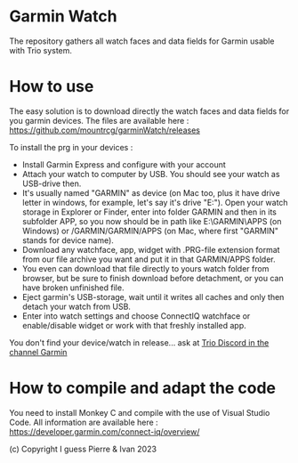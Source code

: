 # Garmin Watch

The repository gathers all watch faces and data fields for Garmin usable with Trio system. 

# How to use 

The easy solution is to download directly the watch faces and data fields for you garmin devices. The files are available here : https://github.com/mountrcg/garminWatch/releases 

To install the prg in your devices :
- Install Garmin Express and configure with your account
- Attach your watch to computer by USB. You should see your watch as USB-drive then.
- It's usually named "GARMIN" as device (on Mac too, plus it have drive letter in windows, for example, let's say it's drive "E:").
Open your watch storage in Explorer or Finder, enter into folder GARMIN and then in its subfolder APP, so you now should be in path like E:\GARMIN\APPS (on Windows) or /GARMIN/GARMIN/APPS  (on Mac, where first "GARMIN" stands for device name).
- Download any watchface, app, widget with .PRG-file extension format from our file archive you want and put it in that GARMIN/APPS folder.
- You even can download that file directly to yours watch folder from browser, but be sure to finish download before detachment, or you can have broken unfinished file.
- Eject garmin's USB-storage, wait until it writes all caches and only then detach your watch from USB.
- Enter into watch settings and choose ConnectIQ watchface or enable/disable widget or work with that freshly installed app.


You don't find your device/watch in release... ask at [Trio Discord in the channel Garmin](https://discord.com/channels/1020905149037813862/1239983061618135040)


# How to compile and adapt the code 

You need to install Monkey C and compile with the use of Visual Studio Code. 
All information are available here : https://developer.garmin.com/connect-iq/overview/ 


(c) Copyright I guess Pierre & Ivan 2023
